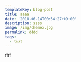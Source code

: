 ```yaml
---
templateKey: blog-post
title: aaaa
date: '2018-06-14T00:54:27+09:00'
description: ssss
image: /img/chemex.jpg
permalink: dddd
tags:
  - test
---
```

ffff
